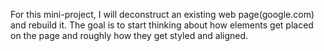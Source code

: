 For this mini-project, I will deconstruct an existing web page(google.com) and rebuild it. The goal is to start thinking about how elements get placed on the page and roughly how they get styled and aligned.